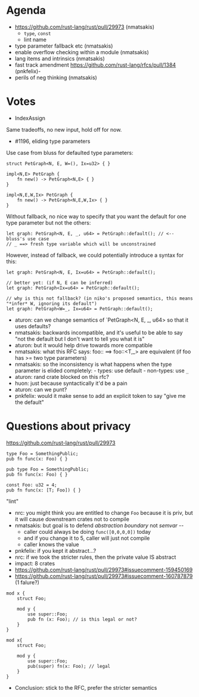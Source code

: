 # Agenda

- https://github.com/rust-lang/rust/pull/29973 (nmatsakis)
  - `type`, `const`
  - lint name
- type parameter fallback etc (nmatsakis)
- enable overflow checking within a module (nmatsakis)
- lang items and intrinsics (nmatsakis)
- fast track amendment https://github.com/rust-lang/rfcs/pull/1384 (pnkfelix)- 
- perils of neg thinking (nmatsakis)

# Votes

- IndexAssign

Same tradeoffs, no new input, hold off for now.

- #1196, eliding type parameters

Use case from bluss for defaulted type parameters:

```
struct PetGraph<N, E, W=(), Ix=u32> { }

impl<N,E> PetGraph {
    fn new() -> PetGraph<N,E> { }
}

impl<N,E,W,Ix> PetGraph {
    fn new() -> PetGraph<N,E,W,Ix> { }
}
```

Without fallback, no nice way to specify that you want the default for
one type parameter but not the others:

```
let graph: PetGraph<N, E, _, u64> = PetGraph::default(); // <-- bluss's use case
// _ ==> fresh type variable which will be unconstrained
```

However, instead of fallback, we could potentially introduce a syntax
for this:

```
let graph: PetGraph<N, E, Ix=u64> = PetGraph::default();

// better yet: (if N, E can be inferred)
let graph: PetGraph<Ix=u64> = PetGraph::default();

// why is this not fallback? (in niko's proposed semantics, this means "*infer* W, ignoring its default")
let graph: PetGraph<W=_, Ix=u64> = PetGraph::default();
```

- aturon: can we change semantics of `PetGraph<N, E, _, u64> so that it uses defaults?
- nmatsakis: backwards incompatible, and it's useful to be able to say "not the default but I don't want to tell you what it is"
- aturon: but it would help drive towards more compatible
- nmatsakis: what this RFC says: foo::<T> ==> foo::<T,_> are equivalent (if foo has >= two type parameters)
- nmatsakis: so the inconsistency is what happens when the type parameter is elided completely:
      - types: use default
      - non-types: use `_`
- aturon: rand crate blocked on this rfc?
- huon: just because syntactically it'd be a pain
- aturon: can we punt?
- pnkfelix: would it make sense to add an explicit token to say "give me the default"

# Questions about privacy

https://github.com/rust-lang/rust/pull/29973

```
type Foo = SomethingPublic;
pub fn func(x: Foo) { }

pub type Foo = SomethingPublic;
pub fn func(x: Foo) { }
```

```
const Foo: u32 = 4;
pub fn func(x: [T; Foo]) { }
```

"lint"

- nrc: you might think you are entitled to change `Foo` because it is priv, but it will cause downstream crates not to compile
- nmatsakis: but goal is to defend *abstraction boundary* not *semvar* --
  - caller could always be doing `func([0,0,0,0])` today
  - and if you change it to 5, caller will just not compile
  - caller knows the value
- pnkfelix: if you kept it abstract...?
- nrc: if we took the stricter rules, then the private value IS abstract
- impact: 8 crates
- https://github.com/rust-lang/rust/pull/29973#issuecomment-159450169
- https://github.com/rust-lang/rust/pull/29973#issuecomment-160787879 (1 falure?)

```
mod x {
    struct Foo;
    
    mod y {
        use super::Foo;
        pub fn (x: Foo); // is this legal or not?
    }
}
```

```
mod x{
    struct Foo;
    
    mod y {
        use super::Foo;
        pub(super) fn(x: Foo); // legal
    }
}
```

- Conclusion: stick to the RFC, prefer the stricter semantics

